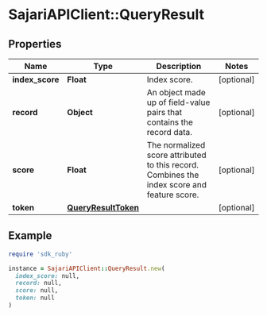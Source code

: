 # SajariAPIClient::QueryResult

## Properties

| Name | Type | Description | Notes |
| ---- | ---- | ----------- | ----- |
| **index_score** | **Float** | Index score. | [optional] |
| **record** | **Object** | An object made up of field-value pairs that contains the record data. | [optional] |
| **score** | **Float** | The normalized score attributed to this record. Combines the index score and feature score. | [optional] |
| **token** | [**QueryResultToken**](QueryResultToken.md) |  | [optional] |

## Example

```ruby
require 'sdk_ruby'

instance = SajariAPIClient::QueryResult.new(
  index_score: null,
  record: null,
  score: null,
  token: null
)
```

